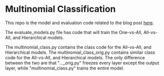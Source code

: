 # Multinomial Classification
This repo is the model and evaluation code related to the blog post [here](https://www.twosixlabs.com/an-all-vs-all-scheme-for-deep-learning/).

The evaluate_models.py file has code that will train the One-vs-All, All-vs-All, and Hierarchical models.

The multinomial_class.py contains the class code for the All-vs-All, and Hierarchical models.
The multinomial_class_orig.py contains similar class code for the All-vs-All, and Hierarchical models. The only difference between the two are that "..._orig.py" freezes every layer except the output layer, while "multinomial_class.py" trains the entire model.
